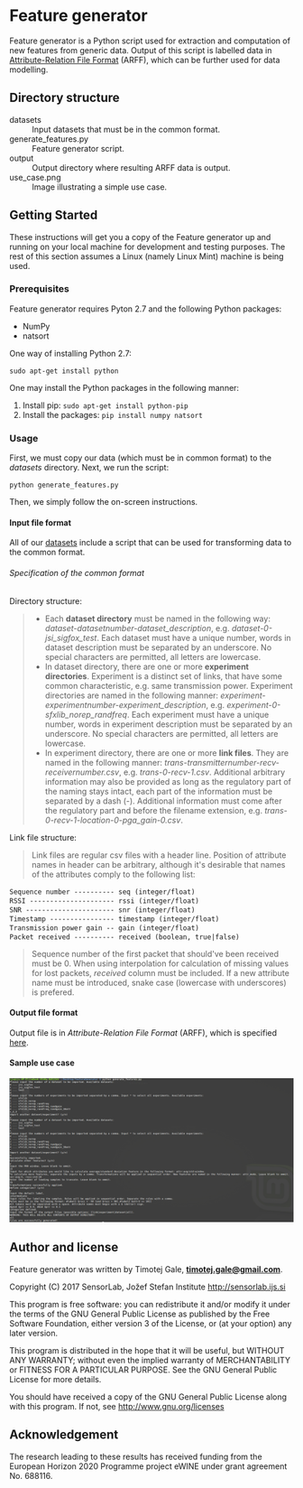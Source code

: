 # Feature generator

Feature generator is a Python script used for extraction and computation of new features from generic data. Output of this script is labelled data in [Attribute-Relation File Format](http://www.cs.waikato.ac.nz/ml/weka/arff.html) (ARFF), which can be further used for data modelling.

## Directory structure

<dl>
  <dt>datasets</dt>
  <dd>Input datasets that must be in the common format.</dd>

  <dt>generate_features.py</dt>
  <dd>Feature generator script.</dd>

  <dt>output</dt>
  <dd>Output directory where resulting ARFF data is output.</dd>

  <dt>use_case.png</dt>
  <dd>Image illustrating a simple use case.</dd>
</dl>

## Getting Started

These instructions will get you a copy of the Feature generator up and running on your local machine for development and testing purposes. The rest of this section assumes a Linux (namely Linux Mint) machine is being used.

### Prerequisites

Feature generator requires Pyton 2.7 and the following Python packages:

* NumPy
* natsort

One way of installing Python 2.7:

```shell
sudo apt-get install python
```

One may install the Python packages in the following manner:

1. Install pip: `sudo apt-get install python-pip`
2. Install the packages: `pip install numpy natsort`


### Usage

First, we must copy our data (which must be in common format) to the *datasets* directory. Next, we run the script:

```shell
python generate_features.py 
```

Then, we simply follow the on-screen instructions.


#### Input file format

All of our [datasets](../datasets) include a script that can be used for transforming data to the common format.

###### Specification of the common format
Directory structure:

> * Each **dataset directory** must be named in the following way: *dataset-datasetnumber-dataset_description*, e.g. *dataset-0-jsi_sigfox_test*. Each dataset must have a unique number, words in dataset description must be separated by an underscore. No special characters are permitted, all letters are lowercase.
> * In dataset directory, there are one or more **experiment directories**. Experiment is a distinct set of links, that have some common characteristic, e.g. same transmission power. Experiment directories are named in the following manner: *experiment-experimentnumber-experiment_description*, e.g. *experiment-0-sfxlib_norep_randfreq*.  Each experiment must have a unique number, words in experiment description must be separated by an underscore. No special characters are permitted, all letters are lowercase.
> * In experiment directory, there are one or more **link files**. They are named in the following manner: *trans-transmitternumber-recv-receivernumber.csv*, e.g. *trans-0-recv-1.csv*. Additional arbitrary information may also be provided as long as the regulatory part of the naming stays intact, each part of the information must be separated by a dash (-). Additional information must come after the regulatory part and before the filename extension, e.g. *trans-0-recv-1-location-0-pga_gain-0.csv*.

Link file structure:

> Link files are regular csv files with a header line. Position of attribute names in header can be arbitrary, although it's desirable that names of the attributes comply to the following list:
```
Sequence number ---------- seq (integer/float)
RSSI --------------------- rssi (integer/float)
SNR ---------------------- snr (integer/float)
Timestamp ---------------- timestamp (integer/float)
Transmission power gain -- gain (integer/float)
Packet received ---------- received (boolean, true|false)
```
> Sequence number of the first packet that should've been received must be 0. When using interpolation for calculation of missing values for lost packets, *received* column must be included. If a new attribute name must be introduced, snake case (lowercase with underscores) is prefered.

#### Output file format

Output file is in *Attribute-Relation File Format* (ARFF), which is specified [here](http://www.cs.waikato.ac.nz/ml/weka/arff.html).

#### Sample use case


![Use case](./use_case.png)

## Author and license

Feature generator was written by Timotej Gale, **timotej.gale@gmail.com**.

Copyright (C) 2017 SensorLab, Jožef Stefan Institute http://sensorlab.ijs.si

This program is free software: you can redistribute it and/or modify it under the terms of the GNU General Public License as published by the Free Software Foundation, either version 3 of the License, or (at your option) any later version.

This program is distributed in the hope that it will be useful, but WITHOUT ANY WARRANTY; without even the implied warranty of MERCHANTABILITY or FITNESS FOR A PARTICULAR PURPOSE.  See the GNU General Public License for more details.

You should have received a copy of the GNU General Public License along with this program. If not, see http://www.gnu.org/licenses

## Acknowledgement

The research leading to these results has received funding from the European Horizon 2020 Programme project eWINE under grant agreement No. 688116.